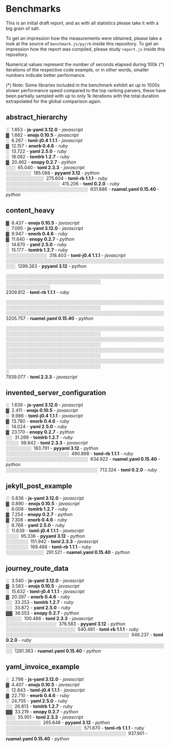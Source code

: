 # Benchmarks

This is an initial draft report, and as with all statistics please take it with a big grain of salt.

To get an impression how the measurements were obtained, please take a look at the source of `benchmark.js/py/rb` inside this repository.
To get an impression how the report was compiled, please study `report.js` inside this repository.

Numerical values represent the number of seconds elapsed during 100k (*) iterations of the respective code example, or in other words, smaller numbers indicate better performance.

(*) Note: Some libraries included in the benchmark exhibit an up to 1000x slower performance speed compared to the top ranking parsers, these have been partially sampled with up to only 1k iterations with the total duration extrapolated for the global comparison again.

## abstract_hierarchy

░&nbsp;&nbsp;1.653 - **js-yaml 3.12.0** - *javascript*  
▓&nbsp;&nbsp;1.662 - **enojs 0.10.5** - *javascript*  
░&nbsp;&nbsp;6.267 - **toml-j0.4 1.1.1** - *javascript*  
▓&nbsp;&nbsp;12.157 - **enorb 0.4.6** - *ruby*  
░&nbsp;&nbsp;13.722 - **yaml 2.5.0** - *ruby*  
░&nbsp;&nbsp;18.082 - **tomlrb 1.2.7** - *ruby*  
▓&nbsp;&nbsp;20.462 - **enopy 0.2.7** - *python*  
░░░&nbsp;&nbsp;65.040 - **toml 2.3.3** - *javascript*  
░░░░░░░░&nbsp;&nbsp;185.088 - **pyyaml 3.12** - *python*  
░░░░░░░░░░░░&nbsp;&nbsp;275.604 - **toml-rb 1.1.1** - *ruby*  
░░░░░░░░░░░░░░░░░&nbsp;&nbsp;415.206 - **toml 0.2.0** - *ruby*  
░░░░░░░░░░░░░░░░░░░░░░░░░░&nbsp;&nbsp;631.886 - **ruamel.yaml 0.15.40** - *python*  

## content_heavy

▓&nbsp;&nbsp;6.437 - **enojs 0.10.5** - *javascript*  
░&nbsp;&nbsp;7.095 - **js-yaml 3.12.0** - *javascript*  
▓&nbsp;&nbsp;9.947 - **enorb 0.4.6** - *ruby*  
▓&nbsp;&nbsp;11.640 - **enopy 0.2.7** - *python*  
░&nbsp;&nbsp;14.670 - **yaml 2.5.0** - *ruby*  
░&nbsp;&nbsp;15.177 - **tomlrb 1.2.7** - *ruby*  
░░░░░░░░░░░░░&nbsp;&nbsp;318.403 - **toml-j0.4 1.1.1** - *javascript*  
░░░░░░░░░░░░░░░░░░░░░░░░░░░░░░░░░░░░░░░░░░░░░░░░░░░░░&nbsp;&nbsp;1299.363 - **pyyaml 3.12** - *python*  

░░░░░░░░░░░░░░░░░░░░░░░░░░░░░░░░░░░░░░░░░░░░░░░░░░░░░░░░░░░░░░░░░░░░░░░░░░░░░░░░  
░░░░░░░░░░░░░░  
2309.812 - **toml-rb 1.1.1** - *ruby*  

░░░░░░░░░░░░░░░░░░░░░░░░░░░░░░░░░░░░░░░░░░░░░░░░░░░░░░░░░░░░░░░░░░░░░░░░░░░░░░░░  
░░░░░░░░░░░░░░░░░░░░░░░░░░░░░░░░░░░░░░░░░░░░░░░░░░  
3205.757 - **ruamel.yaml 0.15.40** - *python*  

░░░░░░░░░░░░░░░░░░░░░░░░░░░░░░░░░░░░░░░░░░░░░░░░░░░░░░░░░░░░░░░░░░░░░░░░░░░░░░░░  
░░░░░░░░░░░░░░░░░░░░░░░░░░░░░░░░░░░░░░░░░░░░░░░░░░░░░░░░░░░░░░░░░░░░░░░░░░░░░░░░  
░░░░░░░░░░░░░░░░░░░░░░░░░░░░░░░░░░░░░░░░░░░░░░░░░░░░░░░░░░░░░░░░░░░░░░░░░░░░░░░░  
░░░░░░░░░░░░░░░░░░░░░░░░░░░░░░░░░░░░░░░░░░░░░░░░░░░░░░░░░░░░░░░░░░░░░░░░░░░░░░░░  
░  
7939.077 - **toml 2.3.3** - *javascript*  

## invented_server_configuration

░&nbsp;&nbsp;1.639 - **js-yaml 3.12.0** - *javascript*  
▓&nbsp;&nbsp;2.411 - **enojs 0.10.5** - *javascript*  
░&nbsp;&nbsp;9.986 - **toml-j0.4 1.1.1** - *javascript*  
▓&nbsp;&nbsp;13.780 - **enorb 0.4.6** - *ruby*  
░&nbsp;&nbsp;14.024 - **yaml 2.5.0** - *ruby*  
▓&nbsp;&nbsp;23.170 - **enopy 0.2.7** - *python*  
░░&nbsp;&nbsp;31.269 - **tomlrb 1.2.7** - *ruby*  
░░░░&nbsp;&nbsp;98.842 - **toml 2.3.3** - *javascript*  
░░░░░░░░&nbsp;&nbsp;183.791 - **pyyaml 3.12** - *python*  
░░░░░░░░░░░░░░░░░░░░&nbsp;&nbsp;490.898 - **toml-rb 1.1.1** - *ruby*  
░░░░░░░░░░░░░░░░░░░░░░░░░░&nbsp;&nbsp;634.922 - **ruamel.yaml 0.15.40** - *python*  
░░░░░░░░░░░░░░░░░░░░░░░░░░░░░&nbsp;&nbsp;713.324 - **toml 0.2.0** - *ruby*  

## jekyll_post_example

░&nbsp;&nbsp;0.836 - **js-yaml 3.12.0** - *javascript*  
▓&nbsp;&nbsp;0.890 - **enojs 0.10.5** - *javascript*  
░&nbsp;&nbsp;6.008 - **tomlrb 1.2.7** - *ruby*  
▓&nbsp;&nbsp;7.254 - **enopy 0.2.7** - *python*  
▓&nbsp;&nbsp;7.308 - **enorb 0.4.6** - *ruby*  
░&nbsp;&nbsp;8.766 - **yaml 2.5.0** - *ruby*  
░&nbsp;&nbsp;11.639 - **toml-j0.4 1.1.1** - *javascript*  
░░░░&nbsp;&nbsp;95.336 - **pyyaml 3.12** - *python*  
░░░░░░░&nbsp;&nbsp;151.942 - **toml 2.3.3** - *javascript*  
░░░░░░░&nbsp;&nbsp;169.486 - **toml-rb 1.1.1** - *ruby*  
░░░░░░░░░░░░&nbsp;&nbsp;291.521 - **ruamel.yaml 0.15.40** - *python*  

## journey_route_data

░&nbsp;&nbsp;3.540 - **js-yaml 3.12.0** - *javascript*  
▓&nbsp;&nbsp;3.583 - **enojs 0.10.5** - *javascript*  
░&nbsp;&nbsp;15.632 - **toml-j0.4 1.1.1** - *javascript*  
▓&nbsp;&nbsp;20.397 - **enorb 0.4.6** - *ruby*  
░░&nbsp;&nbsp;33.253 - **tomlrb 1.2.7** - *ruby*  
░░&nbsp;&nbsp;33.872 - **yaml 2.5.0** - *ruby*  
▓▓&nbsp;&nbsp;36.553 - **enopy 0.2.7** - *python*  
░░░░░&nbsp;&nbsp;100.486 - **toml 2.3.3** - *javascript*  
░░░░░░░░░░░░░░░░&nbsp;&nbsp;376.583 - **pyyaml 3.12** - *python*  
░░░░░░░░░░░░░░░░░░░░░░&nbsp;&nbsp;540.481 - **toml-rb 1.1.1** - *ruby*  
░░░░░░░░░░░░░░░░░░░░░░░░░░░░░░░░░░░░░░░&nbsp;&nbsp;946.237 - **toml 0.2.0** - *ruby*  
░░░░░░░░░░░░░░░░░░░░░░░░░░░░░░░░░░░░░░░░░░░░░░░░░░░░&nbsp;&nbsp;1281.363 - **ruamel.yaml 0.15.40** - *python*  

## yaml_invoice_example

░&nbsp;&nbsp;2.798 - **js-yaml 3.12.0** - *javascript*  
▓&nbsp;&nbsp;4.407 - **enojs 0.10.5** - *javascript*  
░&nbsp;&nbsp;12.843 - **toml-j0.4 1.1.1** - *javascript*  
▓&nbsp;&nbsp;22.710 - **enorb 0.4.6** - *ruby*  
░&nbsp;&nbsp;24.705 - **yaml 2.5.0** - *ruby*  
░░&nbsp;&nbsp;26.813 - **tomlrb 1.2.7** - *ruby*  
▓▓&nbsp;&nbsp;33.219 - **enopy 0.2.7** - *python*  
░░░&nbsp;&nbsp;55.951 - **toml 2.3.3** - *javascript*  
░░░░░░░░░░░&nbsp;&nbsp;265.648 - **pyyaml 3.12** - *python*  
░░░░░░░░░░░░░░░░░░░░░░░░&nbsp;&nbsp;571.870 - **toml-rb 1.1.1** - *ruby*  
░░░░░░░░░░░░░░░░░░░░░░░░░░░░░░░░░░░░░░&nbsp;&nbsp;937.901 - **ruamel.yaml 0.15.40** - *python*  
